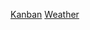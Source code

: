[Kanban](https://deizhanger.github.io/FAD-DEV_exo_js/kanban/kanban.html)
[Weather](https://deizhanger.github.io/FAD-DEV_exo_js/fetch/weather.html)